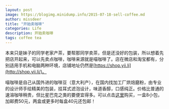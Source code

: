 ```yaml
---
layout: post
image: https://blogimg.minidump.info/2015-07-18-sell-coffee.md
author: missdeer
title: "开始卖咖啡"
categories: Life
description: 开始卖咖啡
tags: coffee tea
---
```

本来只是妹子的同学老家产茶，要帮那同学卖茶，但是还没好的包装，所以想着先把店开起来，可以先卖点咖啡，咖啡来源就是喵咖啡了。店在微店和淘宝都有，分别适用手机和电脑两种环境，店铺地址仍然是[https://shop.yii.li](http://shop.yii.li/)。

喵咖啡是自己从国外进的咖啡豆（意大利产），在国内找加工厂烘焙磨粉，由专业的设计师手绘精美的包装，挂耳式滤泡设计，味道香醇，口感纯正。价格比普通的速溶咖啡稍贵，但比星巴克之类的要便宜得多。可以点击[这里](https://shop.yii.li/miaoco)购买，一盒8小包，加邮费50元，两盒或更多时每盒40元还包邮！
